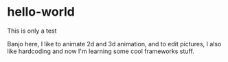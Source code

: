 # hello-world
This is only a test

Banjo here, I like to animate 2d and 3d animation, and to edit pictures, I also like hardcoding
and now I'm learning some cool frameworks stuff.
